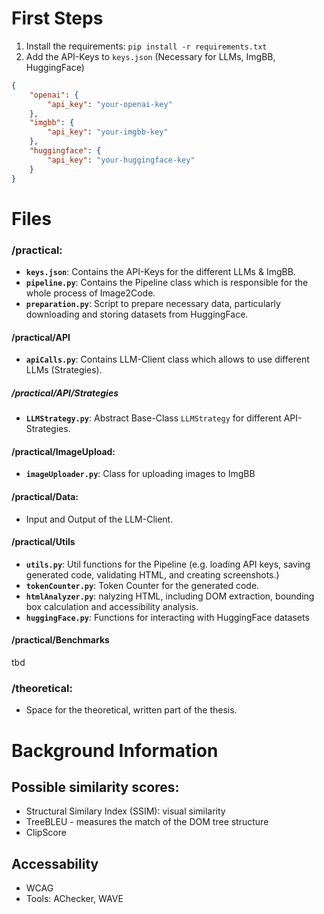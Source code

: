# First Steps
1. Install the requirements: `pip install -r requirements.txt`
2. Add the API-Keys to `keys.json` (Necessary for LLMs, ImgBB, HuggingFace)
```json
{
    "openai": {
        "api_key": "your-openai-key"
    },
    "imgbb": {
        "api_key": "your-imgbb-key"
    },
    "huggingface": {
        "api_key": "your-huggingface-key"
    }
}
```

# Files
### /practical:
- **`keys.json`**: Contains the API-Keys for the different LLMs & ImgBB.
- **`pipeline.py`**: Contains the Pipeline class which is responsible for the whole process of Image2Code.
- **`preparation.py`**: Script to prepare necessary data, particularly downloading and storing datasets from HuggingFace.

#### /practical/API
- **`apiCalls.py`**: Contains LLM-Client class which allows to use different LLMs (Strategies).

##### /practical/API/Strategies
- **`LLMStrategy.py`**: Abstract Base-Class `LLMStrategy` for different API-Strategies.

#### /practical/ImageUpload:
- **`imageUploader.py`**: Class for uploading images to ImgBB

#### /practical/Data:
- Input and Output of the LLM-Client.

#### /practical/Utils
- **`utils.py`**: Util functions for the Pipeline (e.g. loading API keys, saving generated code, validating HTML, and creating screenshots.)
- **`tokenCounter.py`**: Token Counter for the generated code.
- **`htmlAnalyzer.py`**: nalyzing HTML, including DOM extraction, bounding box calculation and accessibility analysis.
- **`huggingFace.py`**: Functions for interacting with HuggingFace datasets

#### /practical/Benchmarks
tbd




### /theoretical:
- Space for the theoretical, written part of the thesis.



# Background Information
## Possible similarity scores:
- Structural Similary Index (SSIM): visual similarity
- TreeBLEU - measures the match of the DOM tree structure
- ClipScore

## Accessability
- WCAG
- Tools: AChecker, WAVE
